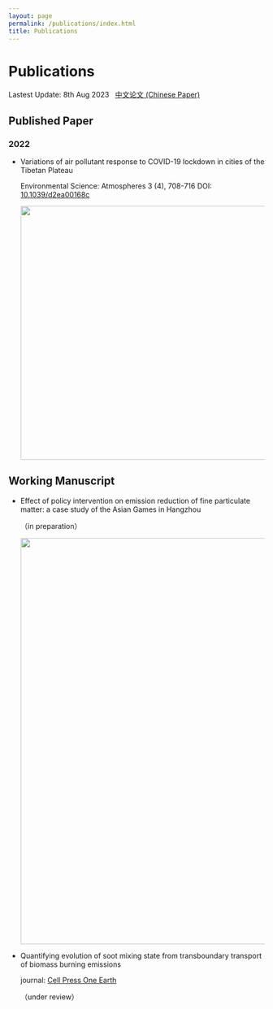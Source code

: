 ```yaml
---
layout: page
permalink: /publications/index.html
title: Publications
---
```


# Publications

Lastest Update: 8th Aug 2023 &nbsp; 																																[中文论文 (Chinese Paper)](https://vanvonzhang.github.io/file/publication/publications-zh/)

## Published Paper

### **2022**

- Variations of air pollutant response to COVID-19 lockdown in cities of the Tibetan Plateau

  Environmental Science: Atmospheres 3 (4), 708-716 	DOI: [10.1039/d2ea00168c](https://doi.org/10.1039/d2ea00168c)

  <img src="(https://vanvonzhang.github.io//file//publications//posters//2022-1.png" class="floatpic" width="1024" height="500">

## Working Manuscript

- Effect of policy intervention on emission reduction of fine particulate matter: a case study of the Asian Games in Hangzhou

  （in preparation）

  <img src="(https://vanvonzhang.github.io//file//publications//posters//2023-1.png" class="floatpic" width="500" height="800">

- Quantifying evolution of soot mixing state from transboundary transport of biomass burning emissions

  journal: [Cell Press One Earth](https://www.cell.com/one-earth/home)

  （under review）



<br>

